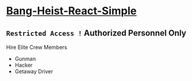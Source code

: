 # [Bang-Heist-React-Simple](https://bank-heist-react-simple.netlify.app/)

## `Restricted Access !` Authorized Personnel Only 

Hire Elite Crew Members 

- Gunman 
- Hacker 
- Getaway Driver

